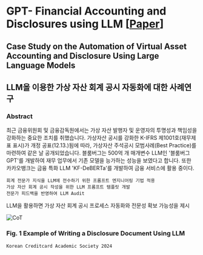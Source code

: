 # GPT- Financial Accounting and Disclosures using LLM [[Paper]()]

## Case Study on the Automation of Virtual Asset Accounting and Disclosure Using Large Language Models

## LLM을 이용한 가상 자산 회계 공시 자동화에 대한 사례연구

### Abstract

최근 금융위원회 및 금융감독원에서는 가상 자산 발행자 및 운영자의 투명성과 책임성을 강화하는 중요한 조치를 취했습니다. 가상자산 공시를 강화한 K-IFRS 제1001호(재무제표 표시)가 개정 공표(12.13.)됨에 따라, 가상자산 주석공시 모범사례(Best Practice)를 마련하여 같은 날 공개되었습니다.
블룸버그는 500억 개 매개변수 LLM인 '블룸버그 GPT'를 개발하여 재무 업무에서 기존 모델을 능가하는 성능을 보였다고 합니다. 또한 카카오뱅크는 금융 특화 LLM 'KF-DeBERTa'를 개발하여 금융 서비스에 활용 중이다.

    회계 전문가 지식을 LLM에 전수하기 위한 프롬프트 엔지니어링 기법 적용
    가상 자산 회계 공시 작성을 위한 LLM 프롬프트 템플릿 개발
    전문가 피드백을 반영하여 LLM Audit

LLM을 활용하면 가상 자산 회계 공시 프로세스 자동화와 전문성 확보 가능성을 제시

![CoT](https://github.com/JSJeong-me/GPT-Disclosures/assets/54794815/18a464ad-69b1-46ec-a89f-354ac7415286)
### Fig. 1 Example of Writing a Disclosure Document Using LLM


`````
Korean Creditcard Academic Society 2024
`````
